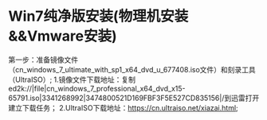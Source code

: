 # Win7纯净版安装(物理机安装&&Vmware安装)
第一步：准备镜像文件（cn_windows_7_ultimate_with_sp1_x64_dvd_u_677408.iso文件）和刻录工具（UltraISO）;
  1.镜像文件下载地址：复制ed2k://|file|cn_windows_7_professional_x64_dvd_x15-65791.iso|3341268992|3474800521D169FBF3F5E527CD835156|/到迅雷打开建立下载任务；
  2.UltraISO下载地址：https://cn.ultraiso.net/xiazai.html;
